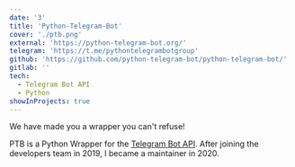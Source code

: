 ```yaml
---
date: '3'
title: 'Python-Telegram-Bot'
cover: './ptb.png'
external: 'https://python-telegram-bot.org/'
telegram: 'https://t.me/pythontelegrambotgroup'
github: 'https://github.com/python-telegram-bot/python-telegram-bot/'
gitlab: ''
tech:
  - Telegram Bot API
  - Python
showInProjects: true
---
```


We have made you a wrapper you can't refuse!

PTB is a Python Wrapper for the [Telegram Bot API](https://core.telegram.org/bots). After joining the developers team in
2019, I became a maintainer in 2020.

